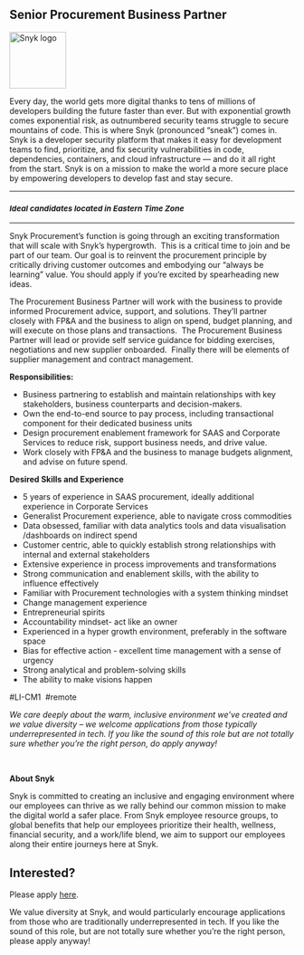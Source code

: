 Senior Procurement Business Partner
---

<img src="https://res.cloudinary.com/snyk/image/upload/v1537345894/press-kit/brand/logo-black.png" width="100" alt="Snyk logo" />

<div class="content-intro"><p><span style="font-weight: 400;">Every day, the world gets more digital thanks to tens of millions of developers building the future faster than ever. But with exponential growth comes exponential risk, as outnumbered security teams struggle to secure mountains of code. This is where Snyk (pronounced “sneak”) comes in. Snyk is a developer security platform that makes it easy for development teams to find, prioritize, and fix security vulnerabilities in code, dependencies, containers, and cloud infrastructure — and do it all right from the start. Snyk is on a mission to make the world a more secure place by empowering developers to develop fast and stay secure.</span></p></div><hr>
<h3><em><strong><sub>Ideal candidates located in Eastern Time Zone</sub></strong></em></h3>
<hr>
<p><span style="font-weight: 400;">Snyk Procurement’s function is going through an exciting transformation that will scale with Snyk’s hypergrowth.&nbsp; This is a critical time to join and be part of our team. Our goal is to reinvent the procurement principle by critically driving customer outcomes and embodying our “always be learning” value. You should apply if you’re excited by spearheading new ideas.</span></p>
<p><span style="font-weight: 400;">The Procurement Business Partner will work with the business to provide informed Procurement advice, support, and solutions. They’ll partner closely with FP&amp;A and the business to align on spend, budget planning, and will execute on those plans and transactions.&nbsp; The Procurement Business Partner will lead or provide self service guidance for bidding exercises, negotiations and new supplier onboarded.&nbsp; Finally there will be elements of supplier management and contract management.</span></p>
<p><strong>Responsibilities:&nbsp;</strong></p>
<ul>
<li style="font-weight: 400;"><span style="font-weight: 400;">Business partnering to establish and maintain relationships with key stakeholders, business counterparts and decision-makers.</span></li>
<li style="font-weight: 400;"><span style="font-weight: 400;">Own the end-to-end source to pay process, including transactional component for their dedicated business units</span></li>
<li style="font-weight: 400;"><span style="font-weight: 400;">Design procurement enablement framework for SAAS and Corporate Services to reduce risk, support business needs, and drive value.&nbsp;</span></li>
<li style="font-weight: 400;"><span style="font-weight: 400;">Work closely with FP&amp;A and the business to manage budgets alignment, and advise on future spend.</span></li>
</ul>
<p><strong>Desired Skills and Experience</strong></p>
<ul>
<li style="font-weight: 400;"><span style="font-weight: 400;">5 years of experience in SAAS procurement, ideally additional experience in Corporate Services</span></li>
<li style="font-weight: 400;"><span style="font-weight: 400;">Generalist Procurement experience, able to navigate cross commodities</span></li>
<li style="font-weight: 400;"><span style="font-weight: 400;">Data obsessed, familiar with data analytics tools and data visualisation /dashboards on indirect spend</span></li>
<li style="font-weight: 400;"><span style="font-weight: 400;">Customer centric, able to quickly establish strong relationships with internal and external stakeholders&nbsp;</span></li>
<li style="font-weight: 400;"><span style="font-weight: 400;">Extensive experience in process improvements and transformations&nbsp;</span></li>
<li style="font-weight: 400;"><span style="font-weight: 400;">Strong communication and enablement skills, with the ability to influence effectively</span></li>
<li style="font-weight: 400;"><span style="font-weight: 400;">Familiar with Procurement technologies with a system thinking mindset</span></li>
<li style="font-weight: 400;"><span style="font-weight: 400;">Change management experience&nbsp;</span></li>
<li style="font-weight: 400;"><span style="font-weight: 400;">Entrepreneurial spirits&nbsp;</span></li>
<li style="font-weight: 400;"><span style="font-weight: 400;">Accountability mindset- act like an owner</span></li>
<li style="font-weight: 400;"><span style="font-weight: 400;">Experienced in a hyper growth environment, preferably in the software space</span></li>
<li style="font-weight: 400;"><span style="font-weight: 400;">Bias for effective action - excellent time management with a sense of urgency</span></li>
<li style="font-weight: 400;"><span style="font-weight: 400;">Strong analytical and problem-solving skills&nbsp;</span></li>
<li style="font-weight: 400;"><span style="font-weight: 400;">The ability to make visions happen</span></li>
</ul>
<p><span style="font-weight: 400;">#LI-CM1&nbsp; #remote</span></p><div class="content-conclusion"><p><em data-stringify-type="italic">We care deeply about the warm, inclusive environment we’ve created and we value diversity – we welcome applications from those typically underrepresented in tech. If you like the sound of this role but are not totally sure whether you’re the right person, do apply anyway!</em></p>
<p>&nbsp;</p>
<p><strong>About Snyk</strong></p>
<p><strong><span style="font-weight: 400;">Snyk is committed to creating an inclusive and engaging environment where our employees can thrive as we rally behind our common mission to make the digital world a safer place. From Snyk employee resource groups, to global benefits that help our employees prioritize their health, wellness, financial security, and a work/life blend, we aim to support our employees along their entire journeys here at Snyk. </span></strong></p></div>

Interested?
---

Please apply [here](https://boards.greenhouse.io/snyk/jobs/6373977002#app).

We value diversity at Snyk, and would particularly encourage applications from those who are traditionally underrepresented in tech.
If you like the sound of this role, but are not totally sure whether you’re the right person, please apply anyway!
